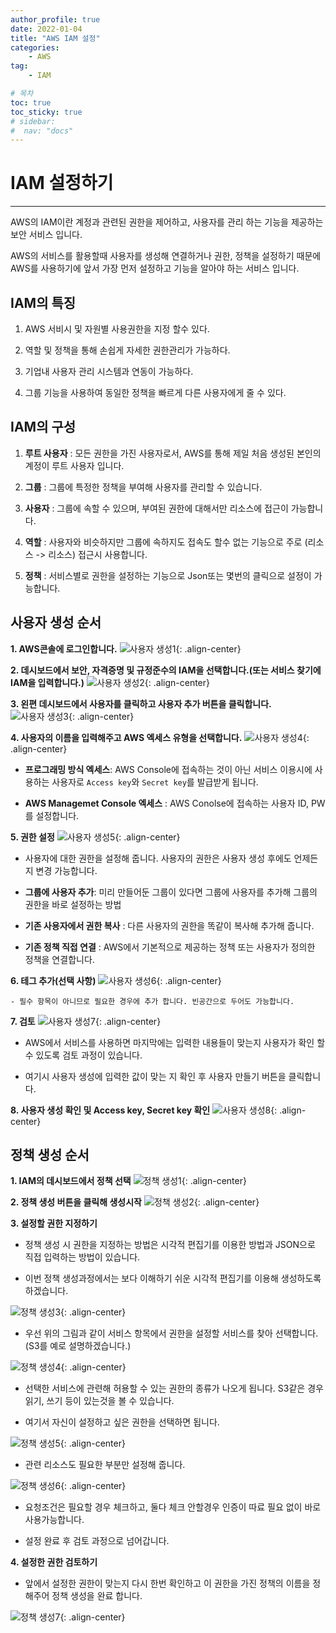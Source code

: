 ```yaml
---
author_profile: true
date: 2022-01-04
title: "AWS IAM 설정"
categories: 
    - AWS
tag: 
    - IAM

# 목차
toc: true  
toc_sticky: true 
# sidebar:
#  nav: "docs"
---
```


# IAM 설정하기

---

AWS의 IAM이란 계정과 관련된 권한을 제어하고, 사용자를 관리 하는 기능을 제공하는 보안 서비스 입니다.

AWS의 서비스를 활용할때 사용자를 생성해 연결하거나 권한, 정책을 설정하기 때문에 AWS를 사용하기에 앞서 가장 먼저 설정하고 기능을 알아야 하는 서비스 입니다.

## IAM의 특징

1. AWS 서비시 및 자원별 사용권한을 지정 할수 있다.

2. 역할 및 정책을 통해 손쉽게 자세한 권한관리가 가능하다.

3. 기업내 사용자 관리 시스템과 연동이 가능하다.

4. 그룹 기능을 사용하여 동일한 정책을 빠르게 다른 사용자에게 줄 수 있다.

## IAM의 구성

1. **루트 사용자** : 모든 권한을 가진 사용자로서, AWS를 통해 제일 처음 생성된 본인의 계정이 루트 사용자 입니다.

2. **그룹** : 그룹에 특정한 정책을 부여해 사용자를 관리할 수 있습니다.

3. **사용자** :  그룹에 속할 수 있으며, 부여된 권한에 대해서만 리소스에 접근이 가능합니다.

4. **역할** : 사용자와 비슷하지만 그룹에 속하지도 접속도 할수 없는 기능으로 주로 (리소스 -> 리소스) 접근시 사용합니다.

5. **정책** : 서비스별로 권한을 설정하는 기능으로 Json또는 몇번의 클릭으로 설정이 가능합니다.

## 사용자 생성 순서

**1. AWS콘솔에 로그인합니다.**
![사용자 생성1](/assets/images/2022-01-04/AWS7.png){: .align-center}

**2. 데시보드에서 보안, 자격증명 및 규정준수의 IAM을 선택합니다.(또는 서비스 찾기에 IAM을 입력합니다.)**
![사용자 생성2](/assets/images/2022-01-04/AWS8.png){: .align-center}

**3. 왼편 데시보드에서 사용자를 클릭하고 사용자 추가 버튼을 클릭합니다.**
![사용자 생성3](/assets/images/2022-01-04/AWS9.png){: .align-center}

**4. 사용자의 이름을 입력해주고 AWS 엑세스 유형을 선택합니다.**
![사용자 생성4](/assets/images/2022-01-04/AWS10.png){: .align-center}

- **프로그래밍 방식 엑세스**: AWS Console에 접속하는 것이 아닌 서비스 이용시에 사용하는 사용자로 `Access key`와 `Secret key`를 발급받게 됩니다.

- **AWS Managemet Console 엑세스** : AWS Conolse에 접속하는 사용자 ID, PW를 설정합니다.


**5. 권한 설정**
![사용자 생성5](/assets/images/2022-01-04/AWS11.png){: .align-center}

- 사용자에 대한 권한을 설정해 줍니다. 사용자의 권한은 사용자 생성 후에도 언제든지 변경 가능합니다.

- **그룹에 사용자 추가**: 미리 만들어둔 그룹이 있다면 그룹에 사용자를 추가해 그룹의 권한을 바로 설정하는 방법

- **기존 사용자에서 권한 복사** : 다른 사용자의 권한을 똑같이 복사해 추가해 줍니다.

- **기존 정책 직접 연결** : AWS에서 기본적으로 제공하는 정책 또는 사용자가 정의한 정책을 연결합니다.


**6. 테그 추가(선택 사항)**
![사용자 생성6](/assets/images/2022-01-04/AWS12.png){: .align-center}

    - 필수 항목이 아니므로 필요한 경우에 추가 합니다. 빈공간으로 두어도 가능합니다.


**7. 검토**
![사용자 생성7](/assets/images/2022-01-04/AWS13.png){: .align-center}
- AWS에서 서비스를 사용하면 마지막에는 입력한 내용들이 맞는지 사용자가 확인 할 수 있도록 검토 과정이 있습니다.

- 여기시 사용자 생성에 입력한 값이 맞는 지 확인 후 사용자 만들기 버튼을 클릭합니다.


**8. 사용자 생성 확인 및 Access key, Secret key 확인**
![사용자 생성8](/assets/images/2022-01-04/AWS14.png){: .align-center}



## 정책 생성 순서

**1. IAM의 데시보드에서 정책 선택**
![정책 생성1](/assets/images/2022-01-04/AWS15.png){: .align-center}

**2. 정책 생성 버튼을 클릭해 생성시작**
![정책 생성2](/assets/images/2022-01-04/AWS16.png){: .align-center}

**3. 설정할 권한 지정하기**
- 정책 생성 시 권한을 지정하는 방법은 시각적 편집기를 이용한 방법과 JSON으로 직접 입력하는 방법이 있습니다.

- 이번 정책 생성과정에서는 보다 이해하기 쉬운 시각적 편집기를 이용해 생성하도록 하겠습니다.

![정책 생성3](/assets/images/2022-01-04/AWS17.png){: .align-center}

- 우선 위의 그림과 같이 서비스 항목에서 권한을 설정할 서비스를 찾아 선택합니다.(S3를 예로 설명하겠습니다.)

![정책 생성4](/assets/images/2022-01-04/AWS18.png){: .align-center}

- 선택한 서비스에 관련해 허용할 수 있는 권한의 종류가 나오게 됩니다. S3같은 경우 읽기, 쓰기 등이 있는것을 볼 수 있습니다.

- 여기서 자신이 설정하고 싶은 권한을 선택하면 됩니다.

![정책 생성5](/assets/images/2022-01-04/AWS19.png){: .align-center}

- 관련 리소스도 필요한 부분만 설정해 줍니다.

![정책 생성6](/assets/images/2022-01-04/AWS20.png){: .align-center}

- 요청조건은 필요할 경우 체크하고, 둘다 체크 안할경우 인증이 따료 필요 없이 바로 사용가능합니다.

- 설정 완료 후 검토 과정으로 넘어갑니다.

**4. 설정한 권한 검토하기**

- 앞에서 설정한 권한이 맞는지 다시 한번 확인하고 이 권한을 가진 정책의 이름을 정해주어 정책 생성을 완료 합니다.

![정책 생성7](/assets/images/2022-01-04/AWS21.png){: .align-center}
